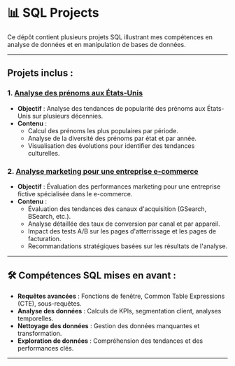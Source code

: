 # 📊 SQL Projects

Ce dépôt contient plusieurs projets SQL illustrant mes compétences en analyse de données et en manipulation de bases de données.

---

## Projets inclus :

### 1. **[Analyse des prénoms aux États-Unis](https://github.com/Arnaudl44/SQL-Projects/blob/main/BabyNames/README.md)**
   - **Objectif** : Analyse des tendances de popularité des prénoms aux États-Unis sur plusieurs décennies.  
   - **Contenu** :  
     - Calcul des prénoms les plus populaires par période.  
     - Analyse de la diversité des prénoms par état et par année.  
     - Visualisation des évolutions pour identifier des tendances culturelles.  

### 2. **[Analyse marketing pour une entreprise e-commerce](https://github.com/Arnaudl44/SQL-Projects/blob/main/Marketing%20%26%20Conversion%20Optimization%20Analysis/README.md)**  
   - **Objectif** : Évaluation des performances marketing pour une entreprise fictive spécialisée dans le e-commerce.  
   - **Contenu** :  
     - Évaluation des tendances des canaux d'acquisition (GSearch, BSearch, etc.).
     - Analyse détaillée des taux de conversion par canal et par appareil.
     - Impact des tests A/B sur les pages d'atterrissage et les pages de facturation.
     - Recommandations stratégiques basées sur les résultats de l'analyse.

---

## 🛠 Compétences SQL mises en avant :

- **Requêtes avancées** : Fonctions de fenêtre, Common Table Expressions (CTE), sous-requêtes.
- **Analyse des données** : Calculs de KPIs, segmentation client, analyses temporelles.
- **Nettoyage des données** : Gestion des données manquantes et transformation.
- **Exploration de données** : Compréhension des tendances et des performances clés.

---

